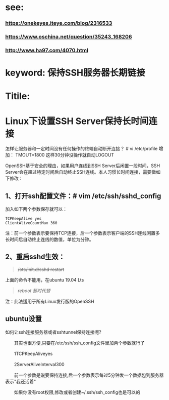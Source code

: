 # see:
### https://onekeyes.iteye.com/blog/2316533
### https://www.oschina.net/question/35243_168206
### http://www.ha97.com/4070.html

# keyword: 保持SSH服务器长期链接
# Titile:
# Linux下设置SSH Server保持长时间连接

怎样让服务器和一定时间没有任何操作的终端自动断开连接？ # vi /etc/profile 增加： TMOUT=1800 这样30分钟没操作就自动LOGOUT

 

OpenSSH基于安全的理由，如果用户连线到SSH Server后闲置一段时间，SSH Server会在超过特定时间后自动终止SSH连线。本人习惯长时间连接，需要做如下修改：

## 1、打开ssh配置文件：# vim /etc/ssh/sshd_config
加入如下两个参数保存就可以：

    TCPKeepAlive yes
    ClientAliveCountMax 360

注：前一个参数表示要保持TCP连接，后一个参数表示客户端的SSH连线闲置多长时间后自动终止连线的数值，单位为分钟。

## 2、重启sshd生效：
   >~~/etc/init.d/sshd restart~~
   
   上面的命令不能用，在ubuntu 19.04 Lts 
   >*reboot 暂时代替*

注：此法适用于所有Linux发行版的OpenSSH

 

## ubuntu设置

如何让ssh连接服务器或者sshtunnel保持连接呢?

　　其实也很方便,只要在/etc/ssh/ssh_config文件里加两个参数就行了

　　1TCPKeepAliveyes

　　2ServerAliveInterval300

　　前一个参数是说要保持连接,后一个参数表示每过5分钟发一个数据包到服务器表示"我还活着"

　　如果你没有root权限,修改或者创建~/.ssh/ssh_config也是可以的
  




